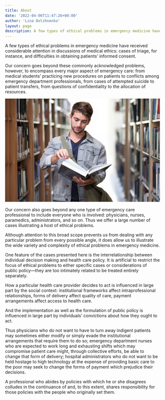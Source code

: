 ```yaml
---
title: About
date: '2022-04-06T11:47:26+00:00'
author: 'Lina Dolzhnenko'
layout: page
description: A few types of ethical problems in emergency medicine have received considerable attention in discussions of medical ethics: cases of triage, for instance, and difficulties in obtaining patients’ informed consent.
---
```


A few types of ethical problems in emergency medicine have received considerable attention in discussions of medical ethics: cases of triage, for instance, and difficulties in obtaining patients’ informed consent.

Our concern goes beyond these commonly acknowledged problems, however, to encompass every major aspect of emergency care: from medical students’ practicing new procedures on patients to conflicts among emergency department professionals, from cases of attempted suicide to patient transfers, from questions of confidentiality to the allocation of resources.

![About](/images/About_Bunar.jpg)

Our concern also goes beyond any one type of emergency care professional to include everyone who is involved: physicians, nurses, paramedics, administrators, and so on. Thus we offer a large number of cases illustrating a host of ethical problems.

Although attention to this broad scope prevents us from dealing with any particular problem from every possible angle, it does allow us to illustrate the wide variety and complexity of ethical problems in emergency medicine.

One feature of the cases presented here is the interrelationship between individual decision making and health care policy. It is artificial to restrict the focus of ethical problems to either specific cases or considerations of public policy—they are too inti­mately related to be treated entirely separately.

How a particular health care provider decides to act is influenced in large part by the social context: institutional frameworks affect intraprofessional relationships, forms of delivery affect quality of care, payment arrangements affect access to health care.

And the implementation as well as the formulation of public policy is influenced in large part by individuals’ convictions about how they ought to act.

Thus physicians who do not want to have to turn away indigent patients may sometimes either modify or simply evade the institutional arrangements that require them to do so; emergency department nurses who are expected to work long and exhausting shifts which may compromise patient care might, through collective efforts, be able to change that form of delivery; hospital administrators who do not want to be held hostage to high technology at the expense of providing basic care to the poor may seek to change the forms of payment which prejudice their decisions.

A professional who abides by policies with which he or she disagrees colludes in the continuance of and, to this extent, shares responsibility for those policies with the people who originally set them.
